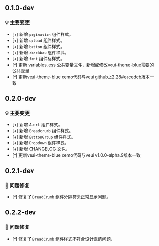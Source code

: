 ## 0.1.0-dev

### 💡 主要变更

* [+] 新增 `pagination` 组件样式。
* [+] 新增 `upload` 组件样式。
* [+] 新增 `button` 组件样式。
* [+] 新增 `checkbox` 组件样式。
* [+] 新增 `font` 组件及样式。
* [^] 更新 variables.less 公共变量文件，新增或修改veui-theme-blue需要的公共变量
* [^] 更新veui-theme-blue demo代码与veui github上2.28#eacedcb版本一致

## 0.2.0-dev

### 💡 主要变更

* [+] 新增 `Alert` 组件样式。
* [+] 新增 `Breadcrumb` 组件样式。
* [+] 新增 `ButtonGroup` 组件样式。
* [+] 新增 `Dropdown` 组件样式。
* [+] 新增 CHANGELOG 文件。
* [^] 更新veui-theme-blue demo代码与veui v1.0.0-alpha.9版本一致

## 0.2.1-dev

### 🐞 问题修复

* [^] 修复了 `BreadCrumb` 组件分隔符未正常显示问题。

## 0.2.2-dev

### 🐞 问题修复

* [^] 修复了 `BreadCrumb` 组件样式不符合设计规范问题。
